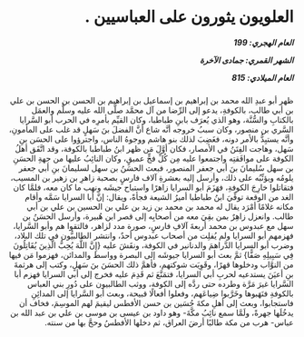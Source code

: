 <h1 dir="rtl">العلويون يثورون على العباسيين .</h1>

<h5 dir="rtl">العام الهجري:  199

الشهر القمري: جمادى الآخرة

العام الميلادي: 815</h5>

<p dir="rtl">ظهر أبو عبدِ الله محمد بن إبراهيم بن إسماعيل بن إبراهيم بن الحسن بن الحسن بن علي بن أبي طالب، بالكوفةِ، يدعو إلى الرِّضا من آل محمَّد صلَّى الله عليه وسلَّم والعمَل بالكتابِ والسُّنَّة، وهو الذي يُعرَف بابنِ طباطبا، وكان القيِّم بأمرِه في الحرب أبو السَّرايا السَّري بن منصور، وكان سببُ خروجه أنَّه شاع أنَّ الفضلَ بنَ سَهلٍ قد غلب على المأمونِ، وأنَّه يستبِدُّ بالأمر دونه، فغَضِبَ لذلك بنو هاشم ووجوهُ الناس، واجترؤوا على الحسَن بنِ سَهل، وهاجت الفِتَنُ في الأمصار، فكان أوَّلَ مَن ظهر ابنُ طباطبا بالكوفة، وقد اتَّفَق أهلُ الكوفة على موافَقتِه واجتمعوا عليه مِن كُلِّ فجٍّ عميقٍ، وكان النائِبُ عليها من جهةِ الحسَنِ بن سهل سُليمانَ بنَ أبي جعفر المنصور، فبعث الحسَنُ بن سهل لسليمانَ بنِ أبي جعفر يلومُه ويؤنِّبُه على ذلك، وأرسل إليه بعشرةِ آلاف فارسٍ بصحبة زاهرِ بن زهير بن المسيب، فتقاتلوا خارِجَ الكوفةِ، فهَزَمَ أبو السرايا زاهرًا واستباح جيشَه ونهب ما كان معه، فلمَّا كان الغد من الوقعة توفِّيَ ابنُ طباطبا أميرُ الشيعة فجأةً، ويقال: إنَّ أبا السرايا سَمَّه وأقام مكانه غلامًا أمْرَد يقال له محمد بن محمد بن زيد بن علي بن الحسين بن علي بن أبي طالب. وانعزل زاهِرٌ بمن بقِيَ معه من أصحابِه إلى قصر ابن هُبيرة، وأرسل الحسَنُ بن سهل مع عبدوس بن محمد أربعةَ آلافِ فارسٍ، صورة مدد لزاهر، فالتقوا هم وأبو السَّرايا، فهزمهم أبو السرايا ولم يُفلِت من أصحاب عبدوس أحدٌ، وانتشر الطالبيُّون في تلك البلاد، وضرب أبو السرايا الدَّراهمَ والدنانير في الكوفة، ونقَشَ عليه {إِنَّ اللَّهَ يُحِبُّ الَّذِينَ يُقَاتِلُونَ فِي سَبِيلِهِ صَفًّا} ثمَّ بعث أبو السرايا جيوشَه إلى البصرة وواسط والمدائن، فهزموا مَن فيها من النوَّاب ودخلوها قهرًا، وقَوِيَت شوكتهم، فأهمَّ ذلك الحسَنَ بنَ سَهلٍ، وكتب إلى هرثمةَ بنِ أعيَنَ يستدعيه لحربِ أبي السرايا، فتمَنَّعَ ثم قَدِمَ عليه فخرج إلى أبي السرايا فهزم أبا السَّرايا غيرَ مَرَّة وطرده حتى ردَّه إلى الكوفة، ووثب الطالبيون على دُورِ بني العباس بالكوفةِ فنَهَبوها وخَرَّبوا ضِياعَهم، وفعلوا أفعالًا قبيحة، وبعث أبو السَّرايا إلى المدائِنِ فاستجابوا، وبعث إلى أهلِ مكةَ حُسَين بن حسن الأفطس ليقيمَ لهم الموسِمَ، فخاف أن يدخُلَها جهرةً، ولَمَّا سمع نائِبُ مكَّةَ- وهو داود بن عيسى بن موسى بن علي بن عبد الله بن عباس- هرب من مكة طالبًا أرضَ العراق، ثم دخلها الأفطسُ وحجَّ بها من سنته.</p></br>

